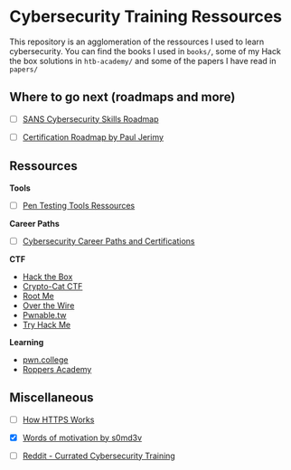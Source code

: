 # Cybersecurity Training Ressources

This repository is an agglomeration of the ressources I used to learn 
cybersecurity. You can find the books I used in `books/`,  some of my 
Hack the box solutions in `htb-academy/` and some of the papers I have read 
in `papers/`



## Where to go next (roadmaps and more)

- [ ] [SANS Cybersecurity Skills Roadmap](https://www.sans.org/cyber-security-skills-roadmap/)
- [ ] [Certification Roadmap by Paul Jerimy](https://pauljerimy.com/security-certification-roadmap/)


## Ressources

**Tools**
- [ ] [Pen Testing Tools Ressources](https://github.com/sundowndev/hacker-roadmap)


**Career Paths**
- [ ] [Cybersecurity Career Paths and Certifications](https://github.com/rezaduty/cybersecurity-career-path)

**CTF**
- [Hack the Box](https://www.hackthebox.com/)
- [Crypto-Cat CTF](https://github.com/Crypto-Cat/CTF)
- [Root Me](https://www.root-me.org/)
- [Over the Wire](https://overthewire.org/wargames)
- [Pwnable.tw](https://pwnable.tw/)
- [Try Hack Me](https://tryhackme.com/room/ecolecybertraining)

**Learning**
- [pwn.college](https://pwn.college/)
- [Roppers Academy](https://www.roppers.org/collections)


## Miscellaneous

- [ ] [How HTTPS Works](https://howhttps.works/)
- [X] [Words of motivation by s0md3v](https://github.com/s0md3v/be-a-hacker#i-think-i-know-nothing-i-have-no-skills)
- [ ] [Reddit - Currated Cybersecurity Training](https://www.reddit.com/r/cybersecurity/comments/j7ji0n/another_massive_curated_resource_free/)


